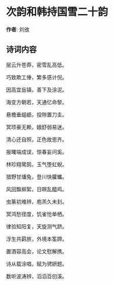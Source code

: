 # 次韵和韩持国雪二十韵

**作者**: 刘攽

## 诗词内容

层云升苍莽，密雪乱高低。

巧致欺工倕，繁多感计倪。

因高宜岳镇，善下及涂泥。

海变方朝若，天通忆命黎。

悬檐垂龃龉，投隙置刀圭。

冥顼豪无赖，娥舒弱易迷。

清心还自照，正色故思齐。

报曙端成误，惊春妄问奚。

林珍翔鹭鹄，玉气堕虹蜺。

猎野甘燔兔，登川快臛蠵。

风回飘柳絮，日暝乱醯鸡。

虫篆初难辨，庖羔久未刲。

冥鸿愁径度，饥雀怆单栖。

律验知阳复，天旋测气跻。

浮生共羁旅，外境本筌蹄。

置酒容高会，论文慰解携。

诗从载涂唱，赋为骋妍题。

数听波涛辨，滔滔百仞溪。

